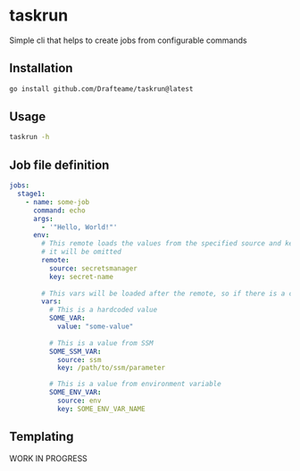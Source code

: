 # taskrun

Simple cli that helps to create jobs from configurable commands

## Installation

```bash
go install github.com/Drafteame/taskrun@latest
```

## Usage

```bash
taskrun -h
```

## Job file definition

```yaml
jobs:
  stage1:
    - name: some-job
      command: echo
      args:
        - '"Hello, World!"'
      env:
        # This remote loads the values from the specified source and key. If the source is not specified
        # it will be omitted
        remote:
          source: secretsmanager
          key: secret-name
          
        # This vars will be loaded after the remote, so if there is a conflict the remote value will be overwritten.
        vars:
          # This is a hardcoded value
          SOME_VAR:
            value: "some-value"
            
          # This is a value from SSM
          SOME_SSM_VAR:
            source: ssm
            key: /path/to/ssm/parameter

          # This is a value from environment variable
          SOME_ENV_VAR:
            source: env
            key: SOME_ENV_VAR_NAME
```

## Templating

WORK IN PROGRESS